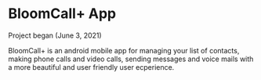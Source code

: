 # BloomCall+ App

Project began (June 3, 2021)

BloomCall+ is an android mobile app for managing your list of contacts, making phone calls and video calls, sending messages and voice mails with a more beautiful and user friendly user ecperience.
